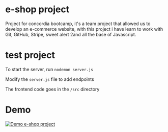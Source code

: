 # e-shop project

Project for concordia bootcamp, it's a team project that allowed us to develop an e-commerce website, with this project i have learn to work with Git, GitHub, Stripe, sweet alert 2and all the base of Javascript.


# test project

To start the server, run `nodemon server.js`

Modify the `server.js` file to add endpoints

The frontend code goes in the `/src` directory

# Demo

[![Demo e-shop project](https://i.ytimg.com/vi/HzitQZg2XQY/hqdefault.jpg?sqp=-oaymwEjCPYBEIoBSFryq4qpAxUIARUAAAAAGAElAADIQj0AgKJDeAE=&rs=AOn4CLDukuHaCWGyPbfUfe6JJlbmt0Eing)](https://www.youtube.com/watch?v=HzitQZg2XQY&t=1s)
